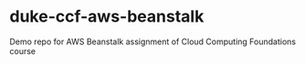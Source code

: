 # duke-ccf-aws-beanstalk
Demo repo for AWS Beanstalk assignment of Cloud Computing Foundations course
